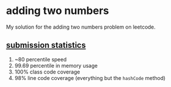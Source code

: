 # adding two numbers
My solution for the adding two numbers problem on leetcode. 

## [submission statistics](https://leetcode.com/submissions/detail/256718421/)
1. ~80 percentile speed
2. 99.69 percentile in memory usage
3. 100% class code coverage
4. 98% line code coverage (everything but the `hashCode` method)
